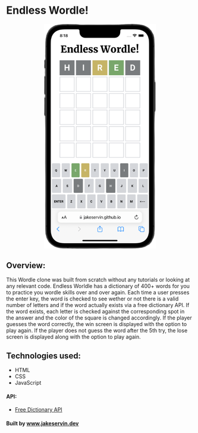 # Endless Wordle!

<p align="center">
<img src="images/wordlecloneMockup.PNG" alt="img-coming" width="300" />
</p>

## Overview:
This Wordle clone was built from scratch without any tutorials or looking at any relevant code. Endless Worldle has a dictionary of 400+ words for you to practice you wordle skills over and over again. Each time a user presses the enter key, the word is checked to see wether or not there is a valid number of letters and if the word actually exists via a free dictionary API. If the word exists, each letter is checked against the corresponding spot in the answer and the color of the square is changed accordingly. If the player guesses the word correctly, the win screen is displayed with the option to play again. If the player does not guess the word after the 5th try, the lose screen is displayed along with the option to play again.

## Technologies used:

- HTML
- CSS
- JavaScript

#### API:

- [Free Dictionary API](https://dictionaryapi.dev)

#### Built by www.jakeservin.dev

